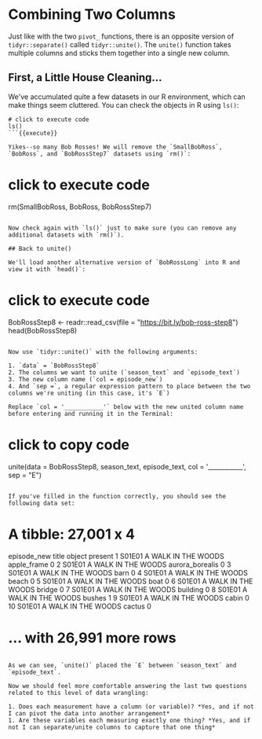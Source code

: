 # Combining Two Columns

Just like with the two `pivot_` functions, there is an opposite version of `tidyr::separate()` called `tidyr::unite()`. The `unite()` function takes multiple columns and sticks them together into a single new column.

## First, a Little House Cleaning...

We've accumulated quite a few datasets in our R environment, which can make things seem cluttered. You can check the objects in R using `ls()`:

```
# click to execute code
ls()
```{{execute}}

Yikes--so many Bob Rosses! We will remove the `SmallBobRoss`, `BobRoss`, and `BobRossStep7` datasets using `rm()`:

```
# click to execute code
rm(SmallBobRoss, BobRoss, BobRossStep7)
```{{execute}}

Now check again with `ls()` just to make sure (you can remove any additional datasets with `rm()`).

## Back to unite()

We'll load another alternative version of `BobRossLong` into R and view it with `head()`:

```
# click to execute code
BobRossStep8 <- readr::read_csv(file = "https://bit.ly/bob-ross-step8")
head(BobRossStep8)
```{{execute}}

Now use `tidyr::unite()` with the following arguments:

1. `data` = `BobRossStep8`
2. The columns we want to unite (`season_text` and `episode_text`)
3. The new column name (`col = episode_new`)
4. And `sep =`, a regular expression pattern to place between the two columns we're uniting (in this case, it's `E`)

Replace `col = '___________'` below with the new united column name before entering and running it in the Terminal:

```
# click to copy code
unite(data = BobRossStep8, season_text, episode_text, col = '___________', sep = "E")
```{{copy}}

If you've filled in the function correctly, you should see the following data set:

```
# A tibble: 27,001 x 4
   episode_new title               object          present
   <chr>       <chr>               <chr>             <dbl>
 1 S01E01      A WALK IN THE WOODS apple_frame           0
 2 S01E01      A WALK IN THE WOODS aurora_borealis       0
 3 S01E01      A WALK IN THE WOODS barn                  0
 4 S01E01      A WALK IN THE WOODS beach                 0
 5 S01E01      A WALK IN THE WOODS boat                  0
 6 S01E01      A WALK IN THE WOODS bridge                0
 7 S01E01      A WALK IN THE WOODS building              0
 8 S01E01      A WALK IN THE WOODS bushes                1
 9 S01E01      A WALK IN THE WOODS cabin                 0
10 S01E01      A WALK IN THE WOODS cactus                0
# … with 26,991 more rows
```

As we can see, `unite()` placed the `E` between `season_text` and `episode_text`.

Now we should feel more comfortable answering the last two questions related to this level of data wrangling:

1. Does each measurement have a column (or variable)? *Yes, and if not I can pivot the data into another arrangement*
1. Are these variables each measuring exactly one thing? *Yes, and if not I can separate/unite columns to capture that one thing*
